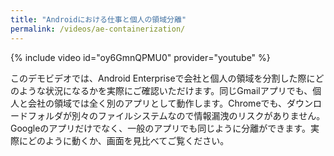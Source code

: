```yaml
---
title: "Androidにおける仕事と個人の領域分離"
permalink: /videos/ae-containerization/
---
```

{% include video id="oy6GmnQPMU0" provider="youtube" %}

このデモビデオでは、Android Enterpriseで会社と個人の領域を分割した際にどのような状況になるかを実際にご確認いただけます。同じGmailアプリでも、個人と会社の領域では全く別のアプリとして動作します。Chromeでも、ダウンロードフォルダが別々のファイルシステムなので情報漏洩のリスクがありません。Googleのアプリだけでなく、一般のアプリでも同じように分離ができます。実際にどのように動くか、画面を見比べてご覧ください。
